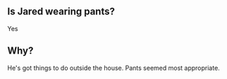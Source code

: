 ## Is Jared wearing pants?
Yes

## Why?
He's got things to do outside the house. Pants seemed most appropriate. 

<!-- ## Why?
He's got to have some semblance of getting ready for the day. -->

